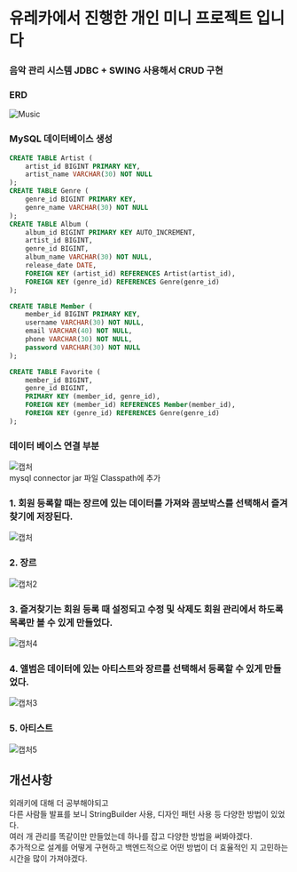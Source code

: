 # 유레카에서 진행한 개인 미니 프로젝트 입니다     
### 음악 관리 시스템 JDBC + SWING 사용해서 CRUD 구현   

### ERD
![Music](https://github.com/user-attachments/assets/ab44df23-b327-4e40-8fd1-d8dd25faff42)


### MySQL 데이터베이스 생성
```sql
CREATE TABLE Artist (
    artist_id BIGINT PRIMARY KEY,
    artist_name VARCHAR(30) NOT NULL
);
CREATE TABLE Genre (
    genre_id BIGINT PRIMARY KEY,
    genre_name VARCHAR(30) NOT NULL
);
CREATE TABLE Album (
    album_id BIGINT PRIMARY KEY AUTO_INCREMENT,
    artist_id BIGINT,
    genre_id BIGINT,
    album_name VARCHAR(30) NOT NULL,
    release_date DATE,
    FOREIGN KEY (artist_id) REFERENCES Artist(artist_id),
    FOREIGN KEY (genre_id) REFERENCES Genre(genre_id)
);

CREATE TABLE Member (
    member_id BIGINT PRIMARY KEY,
    username VARCHAR(30) NOT NULL,
    email VARCHAR(40) NOT NULL,
    phone VARCHAR(30) NOT NULL,
    password VARCHAR(30) NOT NULL
);

CREATE TABLE Favorite (
    member_id BIGINT,
    genre_id BIGINT,
    PRIMARY KEY (member_id, genre_id),
    FOREIGN KEY (member_id) REFERENCES Member(member_id),
    FOREIGN KEY (genre_id) REFERENCES Genre(genre_id)
);
```    

### 데이터 베이스 연결 부분
![캡처](https://github.com/user-attachments/assets/f570c2ce-b1d3-4ea3-abd5-df2617c1d508)    
mysql connector jar 파일 Classpath에 추가    

### 1. 회원 등록할 때는 장르에 있는 데이터를 가져와 콤보박스를 선택해서 즐겨찾기에 저장된다.    
![캡처](https://github.com/user-attachments/assets/0a151f1a-265c-45fc-b7c4-cb567b3a1ff7)
### 2. 장르  
![캡처2](https://github.com/user-attachments/assets/f0f38b49-6d42-49bf-accb-0f69f4fa048d)
### 3. 즐겨찾기는 회원 등록 때 설정되고 수정 및 삭제도 회원 관리에서 하도록 목록만 볼 수 있게 만들었다. 
![캡처4](https://github.com/user-attachments/assets/8e727a07-fac4-4704-a05a-b6c1244ee611)
### 4. 앨범은 데이터에 있는 아티스트와 장르를 선택해서 등록할 수 있게 만들었다.
![캡처3](https://github.com/user-attachments/assets/52a14870-8a41-4c0e-a63c-4a8fc2376c8f)
### 5. 아티스트
![캡처5](https://github.com/user-attachments/assets/13b6ce37-18b8-4b60-9b97-599207b7f888)

## 개선사항
외래키에 대해 더 공부해야되고    
다른 사람들 발표를 보니 StringBuilder 사용, 디자인 패턴 사용 등 다양한 방법이 있었다.    
여러 개 관리를 똑같이만 만들었는데 하나를 잡고 다양한 방법을 써봐야겠다.    
추가적으로 설계를 어떻게 구현하고 백엔드적으로 어떤 방법이 더 효율적인 지 고민하는 시간을 많이 가져야겠다.
